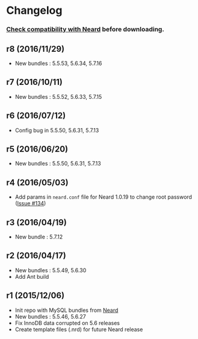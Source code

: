 # Changelog

### [Check compatibility with Neard](https://github.com/crazy-max/neard/wiki/binMySQL#latest) before downloading.

## r8 (2016/11/29)

* New bundles : 5.5.53, 5.6.34, 5.7.16

## r7 (2016/10/11)

* New bundles : 5.5.52, 5.6.33, 5.7.15

## r6 (2016/07/12)

* Config bug in 5.5.50, 5.6.31, 5.7.13

## r5 (2016/06/20)

* New bundles : 5.5.50, 5.6.31, 5.7.13

## r4 (2016/05/03)

* Add params in `neard.conf` file for Neard 1.0.19 to change root password ([Issue #134](https://github.com/crazy-max/neard/issues/134))

## r3 (2016/04/19)

* New bundle : 5.7.12

## r2 (2016/04/17)

* New bundles : 5.5.49, 5.6.30
* Add Ant build

## r1 (2015/12/06)

* Init repo with MySQL bundles from [Neard](https://github.com/crazy-max/neard)
* New bundles : 5.5.46, 5.6.27
* Fix InnoDB data corrupted on 5.6 releases
* Create template files (.nrd) for future Neard release
